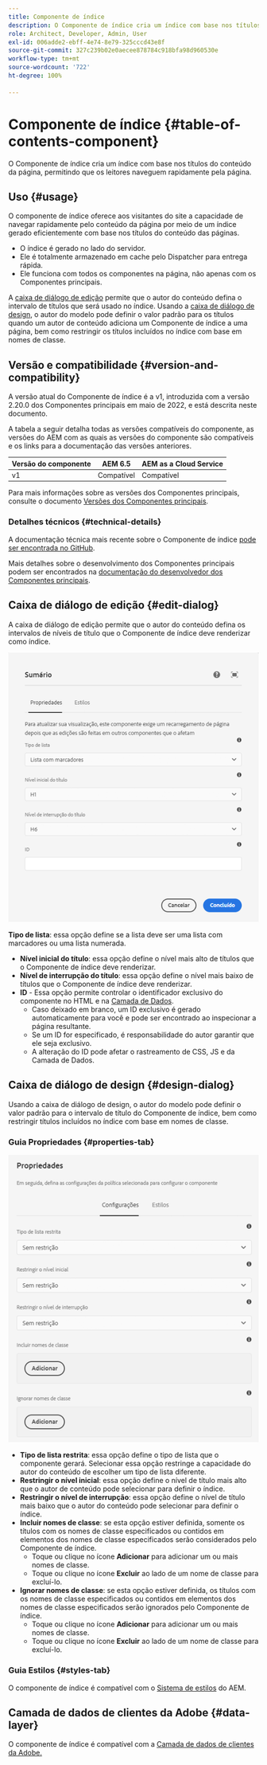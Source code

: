 ```yaml
---
title: Componente de índice
description: O Componente de índice cria um índice com base nos títulos do conteúdo da página, permitindo que os leitores naveguem rapidamente pela página.
role: Architect, Developer, Admin, User
exl-id: 006adde2-ebff-4e74-8e79-325cccd43e8f
source-git-commit: 327c239b02e0aecee878784c918bfa98d960530e
workflow-type: tm+mt
source-wordcount: '722'
ht-degree: 100%

---
```


# Componente de índice {#table-of-contents-component}

O Componente de índice cria um índice com base nos títulos do conteúdo da página, permitindo que os leitores naveguem rapidamente pela página.

## Uso {#usage}

O componente de índice oferece aos visitantes do site a capacidade de navegar rapidamente pelo conteúdo da página por meio de um índice gerado eficientemente com base nos títulos do conteúdo das páginas.

* O índice é gerado no lado do servidor.
* Ele é totalmente armazenado em cache pelo Dispatcher para entrega rápida.
* Ele funciona com todos os componentes na página, não apenas com os Componentes principais.

A [caixa de diálogo de edição](#edit-dialog) permite que o autor do conteúdo defina o intervalo de títulos que será usado no índice. Usando a [caixa de diálogo de design](#design-dialog), o autor do modelo pode definir o valor padrão para os títulos quando um autor de conteúdo adiciona um Componente de índice a uma página, bem como restringir os títulos incluídos no índice com base em nomes de classe.

## Versão e compatibilidade {#version-and-compatibility}

A versão atual do Componente de índice é a v1, introduzida com a versão 2.20.0 dos Componentes principais em maio de 2022, e está descrita neste documento.

A tabela a seguir detalha todas as versões compatíveis do componente, as versões do AEM com as quais as versões do componente são compatíveis e os links para a documentação das versões anteriores.

| Versão do componente | AEM 6.5 | AEM as a Cloud Service |
|---|---|---|
| v1 | Compatível | Compatível |

Para mais informações sobre as versões dos Componentes principais, consulte o documento [Versões dos Componentes principais](/help/versions.md).

### Detalhes técnicos {#technical-details}

A documentação técnica mais recente sobre o Componente de índice [pode ser encontrada no GitHub](https://adobe.com/go/aem_cmp_tech_tableofcontents_v1).

Mais detalhes sobre o desenvolvimento dos Componentes principais podem ser encontrados na [documentação do desenvolvedor dos Componentes principais](/help/developing/overview.md).

## Caixa de diálogo de edição {#edit-dialog}

A caixa de diálogo de edição permite que o autor do conteúdo defina os intervalos de níveis de título que o Componente de índice deve renderizar como índice.

![Caixa de diálogo de edição do Componente de índice](/help/assets/tableofcontents-edit.png)

**Tipo de lista**: essa opção define se a lista deve ser uma lista com marcadores ou uma lista numerada.
* **Nível inicial do título**: essa opção define o nível mais alto de títulos que o Componente de índice deve renderizar.
* **Nível de interrupção do título**: essa opção define o nível mais baixo de títulos que o Componente de índice deve renderizar.
* **ID** - Essa opção permite controlar o identificador exclusivo do componente no HTML e na [Camada de Dados](/help/developing/data-layer/overview.md).
   * Caso deixado em branco, um ID exclusivo é gerado automaticamente para você e pode ser encontrado ao inspecionar a página resultante.
   * Se um ID for especificado, é responsabilidade do autor garantir que ele seja exclusivo.
   * A alteração do ID pode afetar o rastreamento de CSS, JS e da Camada de Dados.

## Caixa de diálogo de design {#design-dialog}

Usando a caixa de diálogo de design, o autor do modelo pode definir o valor padrão para o intervalo de título do Componente de índice, bem como restringir títulos incluídos no índice com base em nomes de classe.

### Guia Propriedades {#properties-tab}

![Caixa de diálogo de design do componente de Pesquisa rápida](/help/assets/tableofcontents-design.png)

* **Tipo de lista restrita**: essa opção define o tipo de lista que o componente gerará. Selecionar essa opção restringe a capacidade do autor do conteúdo de escolher um tipo de lista diferente.
* **Restringir o nível inicial**: essa opção define o nível de título mais alto que o autor de conteúdo pode selecionar para definir o índice.
* **Restringir o nível de interrupção**: essa opção define o nível de título mais baixo que o autor do conteúdo pode selecionar para definir o índice.
* **Incluir nomes de classe**: se esta opção estiver definida, somente os títulos com os nomes de classe especificados ou contidos em elementos dos nomes de classe especificados serão considerados pelo Componente de índice.
   * Toque ou clique no ícone **Adicionar** para adicionar um ou mais nomes de classe.
   * Toque ou clique no ícone **Excluir** ao lado de um nome de classe para excluí-lo.
* **Ignorar nomes de classe**: se esta opção estiver definida, os títulos com os nomes de classe especificados ou contidos em elementos dos nomes de classe especificados serão ignorados pelo Componente de índice.
   * Toque ou clique no ícone **Adicionar** para adicionar um ou mais nomes de classe.
   * Toque ou clique no ícone **Excluir** ao lado de um nome de classe para excluí-lo.

### Guia Estilos {#styles-tab}

O componente de índice é compatível com o [Sistema de estilos](/help/get-started/authoring.md#component-styling) do AEM.

## Camada de dados de clientes da Adobe {#data-layer}

O componente de índice é compatível com a [Camada de dados de clientes da Adobe.](/help/developing/data-layer/overview.md)
